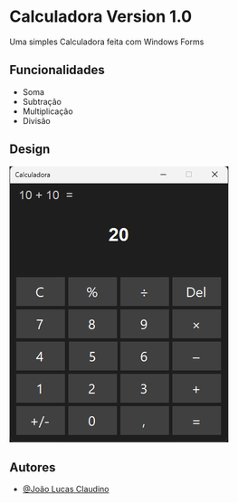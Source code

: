 # Calculadora Version 1.0

Uma simples Calculadora feita com Windows Forms


## Funcionalidades

- Soma
- Subtração
- Multiplicação
- Divisão


## Design

![Imagem Calculadora](/Imagens/calculadora.png)


## Autores

- [@João Lucas Claudino](https://github.com/ljoaolucasl)

